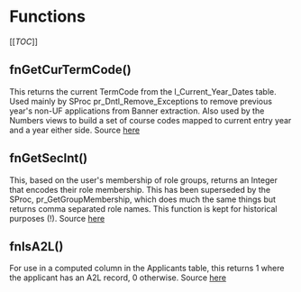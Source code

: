 # Functions

[[_TOC_]]

## fnGetCurTermCode()

This returns the current TermCode from the l_Current_Year_Dates table. Used mainly by
SProc pr_Dntl_Remove_Exceptions to remove previous year's non-UF applications from
Banner extraction. Also used by the Numbers views to build a set of course codes 
mapped to current entry year and a year either side. Source [here](https://universityofleeds.visualstudio.com/FAD/FAD%20Team/_git/FAD-SSDT?path=%2FFAD%2Fdbo%2FFunctions%2FfnGetCurTermCode.sql&version=GBmaster)

## fnGetSecInt()

This, based on the user's membership of role groups, returns an Integer that encodes their
role membership. This has been superseded by the SProc, pr_GetGroupMembership, which
does much the same things but returns comma separated role names. This function is kept
for historical purposes (!). Source [here](https://universityofleeds.visualstudio.com/FAD/FAD%20Team/_git/FAD-SSDT?path=%2FFAD%2Fdbo%2FFunctions%2FfnGetSecInt.sql&version=GBmaster)

## fnIsA2L()

For use in a computed column in the Applicants table, this returns 1 where the applicant
has an A2L record, 0 otherwise. Source [here](https://universityofleeds.visualstudio.com/FAD/FAD%20Team/_git/FAD-SSDT?path=%2FFAD%2Fdbo%2FFunctions%2FfnIsA2L.sql&version=GBmaster)